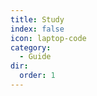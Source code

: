 ```yaml
---
title: Study
index: false
icon: laptop-code
category:
  - Guide
dir:
  order: 1
---
```


<Catalog />
